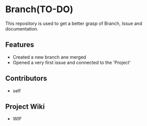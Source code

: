 # Branch(TO-DO)

This repository is used to get a better grasp of Branch, Issue and documentation.

## Features

- Created a new branch ane merged
- Opened a very first issue and connected to the 'Project'


## Contributors

- self

## Project Wiki

- WIP
